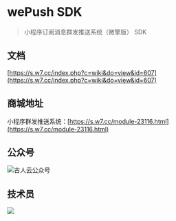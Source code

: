 # wePush SDK
> 小程序订阅消息群发推送系统（微擎版） SDK

## 文档

[https://s.w7.cc/index.php?c=wiki&do=view&id=607](https://s.w7.cc/index.php?c=wiki&do=view&id=607)


## 商城地址
小程序群发推送系统：[https://s.w7.cc/module-23116.html](https://s.w7.cc/module-23116.html)

## 公众号

![古人云公众号](https://box.kancloud.cn/4b73192b7278c4a6061b21f4905332d5_258x258.jpg)

## 技术员
![](https://box.kancloud.cn/1e82d1d20f5c985eb71e07ed7bada64d_258x258.jpg)